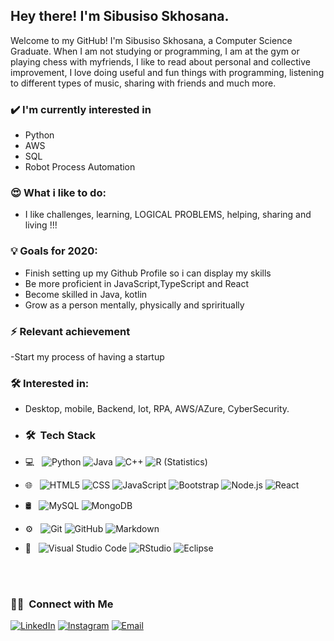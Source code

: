 <h2> Hey there! I'm Sibusiso Skhosana.</h2>

Welcome to my GitHub! I'm Sibusiso Skhosana, a Computer Science Graduate. When I am not studying or programming, I am at the gym or playing chess with myfriends, I like to read about personal and collective improvement, I love doing useful and fun things with programming, listening to different types of music, sharing with friends and much more.

### ✔️ I'm currently interested in
- Python 
- AWS
- SQL
- Robot Process Automation

### 😍 What i like to do:
- I like challenges, learning, LOGICAL PROBLEMS, helping, sharing and living !!!

### 💡 Goals for 2020:
- Finish setting up my Github Profile so i can display my skills
- Be more proficient in JavaScript,TypeScript and React
- Become skilled in Java, kotlin
- Grow as a person mentally, physically and spriritually

### ⚡ Relevant achievement
-Start my process of having a startup

### 🛠 Interested in:
- Desktop, mobile, Backend, Iot, RPA, AWS/AZure, CyberSecurity.

- <h3> 🛠 &nbsp;Tech Stack</h3>

- 💻 &nbsp;
  ![Python](https://img.shields.io/badge/-Python-333333?style=flat&logo=python)
  ![Java](https://img.shields.io/badge/-Java-333333?style=flat&logo=Java&logoColor=007396)
  ![C++](https://img.shields.io/badge/-C++-333333?style=flat&logo=C%2B%2B&logoColor=00599C)
  ![R (Statistics)](https://img.shields.io/badge/-R-333333?style=flat&logo=R&logoColor=276DC3)
- 🌐 &nbsp;
  ![HTML5](https://img.shields.io/badge/-HTML5-333333?style=flat&logo=HTML5)
  ![CSS](https://img.shields.io/badge/-CSS-333333?style=flat&logo=CSS3&logoColor=1572B6)
  ![JavaScript](https://img.shields.io/badge/-JavaScript-333333?style=flat&logo=javascript)
  ![Bootstrap](https://img.shields.io/badge/-Bootstrap-333333?style=flat&logo=bootstrap&logoColor=563D7C)
  ![Node.js](https://img.shields.io/badge/-Node.js-333333?style=flat&logo=node.js)
  ![React](https://img.shields.io/badge/-React-333333?style=flat&logo=react)
- 🛢 &nbsp;
  ![MySQL](https://img.shields.io/badge/-MySQL-333333?style=flat&logo=mysql)
  ![MongoDB](https://img.shields.io/badge/-MongoDB-333333?style=flat&logo=mongodb)
- ⚙️ &nbsp;
  ![Git](https://img.shields.io/badge/-Git-333333?style=flat&logo=git)
  ![GitHub](https://img.shields.io/badge/-GitHub-333333?style=flat&logo=github)
  ![Markdown](https://img.shields.io/badge/-Markdown-333333?style=flat&logo=markdown)
- 🔧 &nbsp;
  ![Visual Studio Code](https://img.shields.io/badge/-Visual%20Studio%20Code-333333?style=flat&logo=visual-studio-code&logoColor=007ACC)
  ![RStudio](https://img.shields.io/badge/-RStudio-333333?style=flat&logo=rstudio)
  ![Eclipse](https://img.shields.io/badge/-Eclipse-333333?style=flat&logo=eclipse-ide&logoColor=2C2255)

<br/>

<br/>

<h3> 🤝🏻 &nbsp;Connect with Me </h3>

<p align="center">

<a href="https://www.linkedin.com/in/sibusiso-goodwell-skhosana-445185250/"><img alt="LinkedIn" src="https://img.shields.io/badge/LinkedIn-Sibusiso%20Skhosana%20-blue?style=flat-square&logo=linkedin"></a>
<a href="https://www.instagram.com/adityavs_/"><img alt="Instagram" src="https://img.shields.io/badge/Instagram-sibusiso__-blue?style=flat-square&logo=instagram"></a>
<a href="mailto:sibusisogoodwill871@gmail.com"><img alt="Email" src="https://img.shields.io/badge/Email-sibusisogoodwill871@gmail.com-blue?style=flat-square&logo=gmail"></a>
</p>

